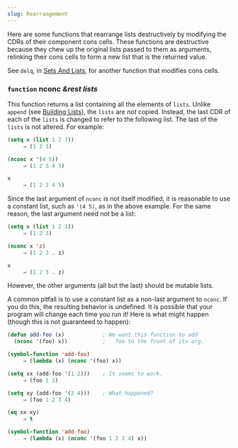 ```yaml
---
slug: Rearrangement
---
```


Here are some functions that rearrange lists destructively by modifying the CDRs of their component cons cells. These functions are destructive because they chew up the original lists passed to them as arguments, relinking their cons cells to form a new list that is the returned value.

See `delq`, in [Sets And Lists](/docs/elisp/Sets-And-Lists), for another function that modifies cons cells.

### <span className="tag function">`function`</span> **nconc** *\&rest lists*

This function returns a list containing all the elements of `lists`. Unlike `append` (see [Building Lists](/docs/elisp/Building-Lists)), the `lists` are *not* copied. Instead, the last CDR of each of the `lists` is changed to refer to the following list. The last of the `lists` is not altered. For example:

```lisp
(setq x (list 1 2 3))
     ⇒ (1 2 3)
```

```lisp
(nconc x '(4 5))
     ⇒ (1 2 3 4 5)
```

```lisp
x
     ⇒ (1 2 3 4 5)
```

Since the last argument of `nconc` is not itself modified, it is reasonable to use a constant list, such as `'(4 5)`, as in the above example. For the same reason, the last argument need not be a list:

```lisp
(setq x (list 1 2 3))
     ⇒ (1 2 3)
```

```lisp
(nconc x 'z)
     ⇒ (1 2 3 . z)
```

```lisp
x
     ⇒ (1 2 3 . z)
```

However, the other arguments (all but the last) should be mutable lists.

A common pitfall is to use a constant list as a non-last argument to `nconc`. If you do this, the resulting behavior is undefined. It is possible that your program will change each time you run it! Here is what might happen (though this is not guaranteed to happen):

```lisp
(defun add-foo (x)            ; We want this function to add
  (nconc '(foo) x))           ;   foo to the front of its arg.
```



```lisp
(symbol-function 'add-foo)
     ⇒ (lambda (x) (nconc '(foo) x))
```



```lisp
(setq xx (add-foo '(1 2)))    ; It seems to work.
     ⇒ (foo 1 2)
```

```lisp
(setq xy (add-foo '(3 4)))    ; What happened?
     ⇒ (foo 1 2 3 4)
```

```lisp
(eq xx xy)
     ⇒ t
```



```lisp
(symbol-function 'add-foo)
     ⇒ (lambda (x) (nconc '(foo 1 2 3 4) x))
```
